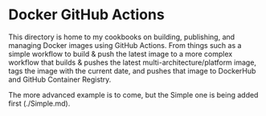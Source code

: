 # Docker GitHub Actions

This directory is home to my cookbooks on building, publishing, and managing Docker images using GitHub Actions. From things such as a simple workflow to build & push the latest image to a more complex workflow that builds & pushes the latest multi-architecture/platform image, tags the image with the current date, and pushes that image to DockerHub and GitHub Container Registry.

The more advanced example is to come, but the Simple one is being added first (./Simple.md).

